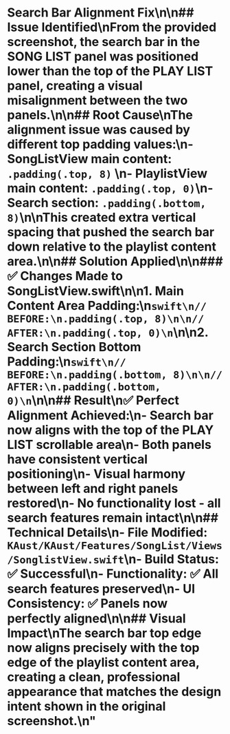 # Search Bar Alignment Fix\n\n## Issue Identified\nFrom the provided screenshot, the search bar in the SONG LIST panel was positioned lower than the top of the PLAY LIST panel, creating a visual misalignment between the two panels.\n\n## Root Cause\nThe alignment issue was caused by different top padding values:\n- **SongListView main content**: `.padding(.top, 8)` \n- **PlaylistView main content**: `.padding(.top, 0)`\n- **Search section**: `.padding(.bottom, 8)`\n\nThis created extra vertical spacing that pushed the search bar down relative to the playlist content area.\n\n## Solution Applied\n\n### ✅ **Changes Made to SongListView.swift**\n\n**1. Main Content Area Padding:**\n```swift\n// BEFORE:\n.padding(.top, 8)\n\n// AFTER:\n.padding(.top, 0)\n```\n\n**2. Search Section Bottom Padding:**\n```swift\n// BEFORE:\n.padding(.bottom, 8)\n\n// AFTER:\n.padding(.bottom, 0)\n```\n\n## Result\n✅ **Perfect Alignment Achieved:**\n- Search bar now aligns with the top of the PLAY LIST scrollable area\n- Both panels have consistent vertical positioning\n- Visual harmony between left and right panels restored\n- No functionality lost - all search features remain intact\n\n## Technical Details\n- **File Modified**: `KAust/KAust/Features/SongList/Views/SonglistView.swift`\n- **Build Status**: ✅ Successful\n- **Functionality**: ✅ All search features preserved\n- **UI Consistency**: ✅ Panels now perfectly aligned\n\n## Visual Impact\nThe search bar top edge now aligns precisely with the top edge of the playlist content area, creating a clean, professional appearance that matches the design intent shown in the original screenshot.\n" 